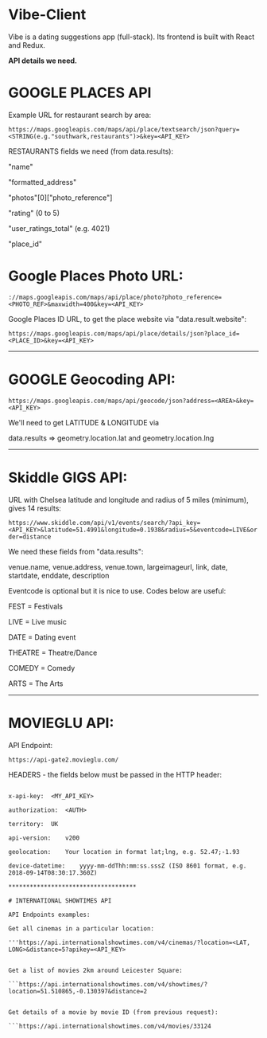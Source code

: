 # Vibe-Client

Vibe is a dating suggestions app (full-stack). Its frontend is built with React and Redux. 

**API details we need.**

# GOOGLE PLACES API

Example URL for restaurant search by area: 

```https://maps.googleapis.com/maps/api/place/textsearch/json?query=<STRING(e.g."southwark,restaurants")>&key=<API_KEY>```


RESTAURANTS fields we need (from data.results):

"name"

"formatted_address"

"photos"[0]["photo_reference"]

"rating" (0 to 5)

"user_ratings_total" (e.g. 4021)

"place_id"



# Google Places Photo URL:

```://maps.googleapis.com/maps/api/place/photo?photo_reference=<PHOTO_REF>&maxwidth=400&key=<API_KEY>```


Google Places ID URL, to get the place website via "data.result.website":

```https://maps.googleapis.com/maps/api/place/details/json?place_id=<PLACE_ID>&key=<API_KEY>```


***********************************


# GOOGLE Geocoding API:

```https://maps.googleapis.com/maps/api/geocode/json?address=<AREA>&key=<API_KEY>```

We'll need to get LATITUDE & LONGITUDE via
  
  data.results => geometry.location.lat and geometry.location.lng

**************************************


# Skiddle GIGS API:

URL with Chelsea latitude and longitude and radius of 5 miles (minimum), gives 14 results:
  
```https://www.skiddle.com/api/v1/events/search/?api_key=<API_KEY>&latitude=51.4991&longitude=0.1938&radius=5&eventcode=LIVE&order=distance```


We need these fields from "data.results":
  
venue.name, venue.address, venue.town, largeimageurl, link, date, startdate, enddate, description
  
  
Eventcode is optional but it is nice to use. Codes below are useful:
  
FEST = Festivals
  
LIVE = Live music
  
DATE = Dating event
  
THEATRE = Theatre/Dance
  
COMEDY = Comedy
  
ARTS = The Arts
  

******************************************
  
# MOVIEGLU API:

API Endpoint:
  
```https://api-gate2.movieglu.com/```

  
HEADERS - the fields below must be passed in the HTTP header:
  
```client:	FUTU
  
x-api-key:	<MY_API_KEY>
  
authorization:	<AUTH>
  
territory:	UK
  
api-version:	v200
  
geolocation:	Your location in format lat;lng, e.g. 52.47;-1.93
  
device-datetime:	yyyy-mm-ddThh:mm:ss.sssZ (ISO 8601 format, e.g. 2018-09-14T08:30:17.360Z)

************************************

# INTERNATIONAL SHOWTIMES API

API Endpoints examples:

Get all cinemas in a particular location:

'''https://api.internationalshowtimes.com/v4/cinemas/?location=<LAT, LONG>&distance=5?apikey=<API_KEY>


Get a list of movies 2km around Leicester Square:

```https://api.internationalshowtimes.com/v4/showtimes/?location=51.510865,-0.130397&distance=2


Get details of a movie by movie ID (from previous request):

```https://api.internationalshowtimes.com/v4/movies/33124
